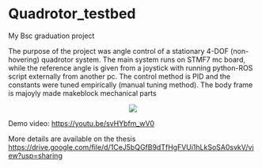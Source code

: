 # Quadrotor_testbed
My Bsc graduation project

The purpose of the project was angle control of a stationary 4-DOF (non-hovering) quadrotor system. The main system runs on STMF7 mc board, while the reference angle is given from a joystick with running python-ROS script externally from another pc. The control method is PID and the constants were tuned empirically (manual tuning method). The body frame is majoyly made makeblock mechanical parts

<p align="center">
 <img src="./aero.jpg" scale=".5">
</p>


Demo video:
https://youtu.be/svHYbfm_wV0

More details are available on the thesis
https://drive.google.com/file/d/1CeJ5bQGfB9dTfHgFVUi1hLkSoSA0svkV/view?usp=sharing
